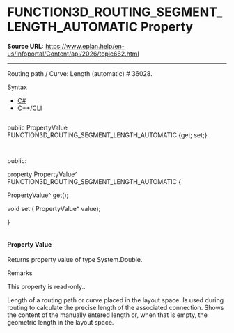 # FUNCTION3D_ROUTING_SEGMENT_LENGTH_AUTOMATIC Property

**Source URL:** https://www.eplan.help/en-us/Infoportal/Content/api/2026/topic662.html

---

Routing path / Curve: Length (automatic) # 36028.

Syntax

- [C#](#i-syntax-CS)
- [C++/CLI](#i-syntax-CPP2005)

```
```
public PropertyValue FUNCTION3D_ROUTING_SEGMENT_LENGTH_AUTOMATIC {get; set;}
```
```

```
```
public:

property PropertyValue^ FUNCTION3D_ROUTING_SEGMENT_LENGTH_AUTOMATIC {

   PropertyValue^ get();

   void set (    PropertyValue^ value);

}
```
```

#### Property Value

Returns property value of type System.Double.

Remarks

This property is read-only..

Length of a routing path or curve placed in the layout space. Is used during routing to calculate the precise length of the associated connection. Shows the content of the manually entered length or, when that is empty, the geometric length in the layout space.
